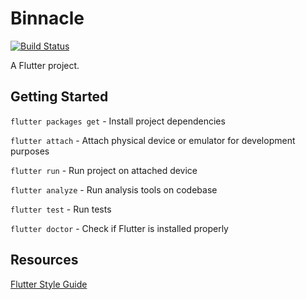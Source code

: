 # Binnacle

[![Build Status](https://travis-ci.com/Binnacle-boys/binnacle-dart.svg?branch=master)](https://travis-ci.com/Binnacle-boys/binnacle-dart)

A Flutter project.


## Getting Started

`flutter packages get` - Install project dependencies

`flutter attach` - Attach physical device or emulator for development purposes

`flutter run` - Run project on attached device

`flutter analyze` - Run analysis tools on codebase

`flutter test` - Run tests

`flutter doctor` - Check if Flutter is installed properly

## Resources

[Flutter Style Guide](https://github.com/flutter/flutter/wiki/Style-guide-for-Flutter-repo)